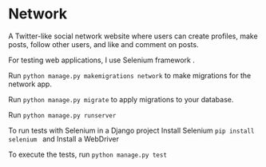 # Network

 <p> A Twitter-like social network website where users can create profiles, make posts, follow other users, and like and comment on posts.</p>
  <p>For testing web applications, I use Selenium framework .</p>
  <p>Run <code>python manage.py makemigrations network</code> to make migrations for the network app.</p>
  <p>Run <code>python manage.py migrate</code> to apply migrations to your database.</p>
  <p>Run <code>python manage.py runserver</code></p>
<p>  To run tests with Selenium in a Django project Install Selenium <code>pip install selenium </code> and Install a WebDriver</p>
  <p>To execute the tests, run <code>python manage.py test</code></p>
